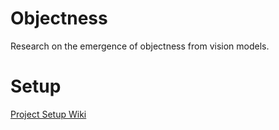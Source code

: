# Objectness

Research on the emergence of objectness from vision models.

# Setup

[Project Setup Wiki](https://github.com/csalcedo001/objectness/wiki/Project-Setup)
